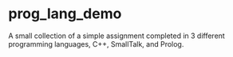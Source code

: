 # prog_lang_demo
A small collection of a simple assignment completed in 3 different programming languages, C++, SmallTalk, and Prolog.
